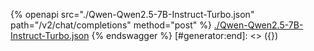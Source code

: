 [#generator:start]: <> ({ "template": "openapi" })
{% openapi src="./Qwen-Qwen2.5-7B-Instruct-Turbo.json" path="/v2/chat/completions" method="post" %}
[./Qwen-Qwen2.5-7B-Instruct-Turbo.json](./Qwen-Qwen2.5-7B-Instruct-Turbo.json)
{% endswagger %}
[#generator:end]: <> ({})